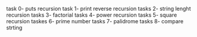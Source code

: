 task 0- puts recursion
task 1- print reverse recursion
tasks 2- string lenght recursion
tasks 3- factorial
tasks 4- power recursion
tasks 5- square recursion
taskes 6- prime number
tasks 7- palidrome
tasks 8- compare strting
